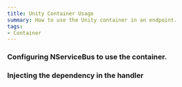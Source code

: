 ```yaml
---
title: Unity Container Usage
summary: How to use the Unity container in an endpoint.
tags:
- Container
---
```


### Configuring NServiceBus to use the container.

<!-- import ContainerConfiguration -->

### Injecting the dependency in the handler

<!-- import InjectingDependency -->
   
